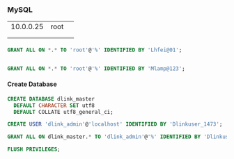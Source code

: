 

### MySQL

|           |      |      |
| --------- | ---- | ---- |
| 10.0.0.25 | root |      |
|           |      |      |
|           |      |      |



#### 

```sql
GRANT ALL ON *.* TO 'root'@'%' IDENTIFIED BY 'Lhfei@01';


GRANT ALL ON *.* TO 'root'@'%' IDENTIFIED BY 'Mlamp@123';
```



#### Create Database

```sql
CREATE DATABASE dlink_master
  DEFAULT CHARACTER SET utf8
  DEFAULT COLLATE utf8_general_ci;

CREATE USER 'dlink_admin'@'localhost' IDENTIFIED BY 'Dlinkuser_1473';

GRANT ALL ON dlink_master.* TO 'dlink_admin'@'%' IDENTIFIED BY 'Dlinkuser_1473';

FLUSH PRIVILEGES;
```

